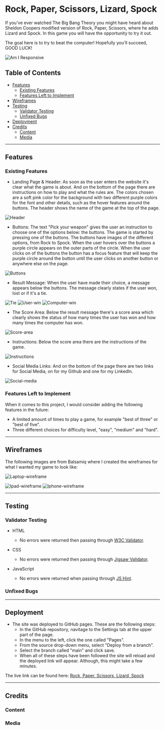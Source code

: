 # Rock, Paper, Scissors, Lizard, Spock

If you've ever watched The Big Bang Theory you might have heard about Sheldon Coopers modified version of Rock, Paper, Scissors, where he adds Lizard and Spock. In this game you will have the opportunity to try it out.

The goal here is to try to beat the computer! Hopefully you'll succeed, GOOD LUCK! 

![Am I Responsive]()

## Table of Contents
- [Features](#features)
  - [Existing Features](#existing-features)
  - [Features Left to Implement](#features-left-to-implement)
- [Wireframes](#wireframes)
- [Testing](#testing)
  - [Validator Testing](#validator-testing)
  - [Unfixed Bugs](#unfixed-bugs)
- [Deployment](#deployment)
- [Credits](#credits)
  - [Content](#content)
  - [Media](#media)

---

<a name="features"></a>

## **Features**

### Existing Features

- Landing Page & Header:
As soon as the user enters the website it's clear what the game is about. And on the bottom of the page there are instructions on how to play and what the rules are.
The colors chosen are a soft pink color for the background with two different purple colors for the font and other details, such as the hover features around the buttons. 
The header shows the name of the game at the top of the page.


![Header](readme-assets/Header.png)

- Buttons:
The text "Pick your weapon" gives the user an instruction to choose one of the options below: the buttons. The game is started by pressing one of the buttons.
The buttons have images of the different options, from Rock to Spock.
When the user hovers over the buttons a purple circle appears on the outer parts of the circle. When the user clicks on of the buttons the button has a focus feature that will keep the purple circle around the button until the user clicks on another button or anywhere else on the page.  


![Buttons](readme-assets/Buttons.png)


- Result Message:
When the user have made their choice, a message appears below the buttons. The message clearly states if the user won, lost or if it's a tie. 


![Tie](readme-assets/Tie.png)
![User-win](readme-assets/User%20wins.png)
![Computer-win](readme-assets/Computer%20wins.png)


- The Score Area:
Below the result message there's a score area which clearly shows the status of how many times the user has won and how many times the computer has won.


![Score-area](readme-assets/Score%20area.png)


- Instructions: 
Below the score area there are the instructions of the game.


![Instructions](readme-assets/Instructions.png)

- Social Media Links:
And on the bottom of the page there are two links for Social Media, on for my Github and one for my LinkedIn.

![Social-media](readme-assets/Social%20media.png)


### Features Left to Implement

When it comes to this project, I would consider adding the following features in the future: 
  - A limited amount of times to play a game, for example "best of three" or "best of five". 
  - Three different choices for difficulty level, "easy", "medium" and "hard".

---

<a name="wireframes"></a>

## **Wireframes**

The following images are from Balsamiq where I created the wireframes for what I wanted my game to look like:

![Laptop-wireframe](readme-assets/Laptop%20wireframe.png)

![Ipad-wireframe](readme-assets/Ipad%20wireframe.png)
![Iphone-wireframe](readme-assets/Iphone%20wireframe.png)

---

<a name="testing"></a>

## **Testing**

### Validator Testing

- HTML
  - No errors were returned then passing through [W3C Validator](https://validator.w3.org/).

- CSS
  - No errors were returned then passing through [Jigsaw Validator](https://jigsaw.w3.org/css-validator/).

- JavaScript
  - No errors were returned when passing through [JS Hint](https://jshint.com/).

### Unfixed Bugs

---

<a name="deployment"></a>
## **Deployment**

- The site was deployed to GitHub pages. These are the following steps:
  - In the GitHub repository, navitage to the Settings tab at the upper part of the page.
  - In the menu to the left, click the one called "Pages".
  - From the source drop-down menu, select "Deploy from a branch".
  - Select the branch called "main" and click save.
  - When all of these steps have been followed the site will reload and the deployed link will appear. Although, this might take a few minutes. 


The live link can be found here: [Rock, Paper, Scissors, Lizard, Spock](https://emeliehansson.github.io/milestone-pp2-rock-paper-scissor/)

---

<a name="credits"></a>
## **Credits**
### Content
### Media